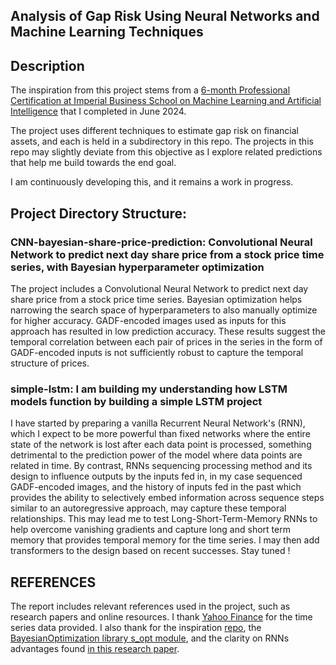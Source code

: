 ## Analysis of Gap Risk Using Neural Networks and Machine Learning Techniques

## Description
The inspiration from this project stems from a [6-month Professional Certification at Imperial Business School on Machine Learning and Artificial Intelligence](https://execed-online.imperial.ac.uk/professional-certificate-ml-ai) that I completed in June 2024. 

The project uses different techniques to estimate gap risk on financial assets, and each is held in a subdirectory in this repo. The projects in this repo may slightly deviate from this objective as I explore related predictions that help me build towards the end goal.

I am continuously developing this, and it remains a work in progress.

## Project Directory Structure:
### CNN-bayesian-share-price-prediction: Convolutional Neural Network to predict next day share price from a stock price time series, with Bayesian hyperparameter optimization
  The project includes a Convolutional Neural Network to predict next day share price from a stock price time series. Bayesian optimization helps narrowing the search space of hyperparameters to also manually optimize for higher accuracy. GADF-encoded images used as inputs for this approach has resulted in low prediction accuracy. These results suggest the temporal correlation between each pair of prices in the series in the form of GADF-encoded inputs is not sufficiently robust to capture the temporal structure of prices.
### simple-lstm: I am building my understanding how LSTM models function by building a simple LSTM project
I have started by preparing a vanilla Recurrent Neural Network's (RNN), which I expect to be more powerful than fixed networks where the entire state of the network is lost after each data point is processed, something detrimental to the prediction power of the model where data points are related in time. By contrast, RNNs sequencing processing method and its design to influence outputs by the inputs fed in, in my case sequenced GADF-encoded images, and the history of inputs fed in the past which provides the ability to selectively embed information across sequence steps similar to an autoregressive approach, may capture these temporal relationships. This may lead me to test Long-Short-Term-Memory RNNs to help overcome vanishing gradients and capture long and short term memory that provides temporal memory for the time series. I may then add transformers to the design based on recent successes. Stay tuned !

## REFERENCES
The report includes relevant references used in the project, such as research papers and online resources. I thank [Yahoo Finance](https://pypi.org/project/yfinance/) for the time series data provided. I also thank for the inspiration [repo](https://github.com/ShubhamG2311/Financial-Time-Series-Forecasting), the [BayesianOptimization library s_opt module](https://github.com/bayesian-optimization/BayesianOptimization), and the clarity on RNNs advantages found [in this research paper](https://arxiv.org/pdf/1506.00019).
